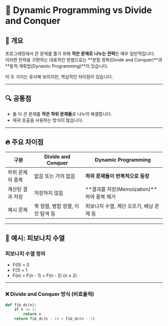 # 🧠 Dynamic Programming vs Divide and Conquer

## 📘 개요

프로그래밍에서 큰 문제를 풀기 위해 **작은 문제로 나누는 전략**은 매우 일반적입니다.  
이러한 전략을 구현하는 대표적인 방법으로는 **분할 정복(Divide and Conquer)**과 **동적 계획법(Dynamic Programming)**이 있습니다.

이 두 가지는 유사해 보이지만, 핵심적인 차이점이 있습니다.

---

## 🔍 공통점

- 둘 다 큰 문제를 **작은 하위 문제들**로 나누어 해결합니다.
- 재귀 호출을 사용하는 방식이 많습니다.

---

## 🔥 주요 차이점

| 구분               | Divide and Conquer                | Dynamic Programming                            |
|--------------------|-----------------------------------|------------------------------------------------|
| 하위 문제의 중복    | 없음 또는 거의 없음               | **하위 문제들이 반복적으로 등장**              |
| 계산된 결과 저장    | 저장하지 않음                     | **결과를 저장(Memoization)**하여 중복 제거     |
| 예시 문제           | 퀵 정렬, 병합 정렬, 이진 탐색 등   | 피보나치 수열, 계단 오르기, 배낭 문제 등        |

---

## 🧩 예시: 피보나치 수열

### 피보나치 수열 정의
- F(0) = 0  
- F(1) = 1  
- F(n) = F(n - 1) + F(n - 2) (n ≥ 2)

---

### ❌ Divide and Conquer 방식 (비효율적)

```python
def fib_dc(n):
    if n <= 1:
        return n
    return fib_dc(n - 1) + fib_dc(n - 2)
